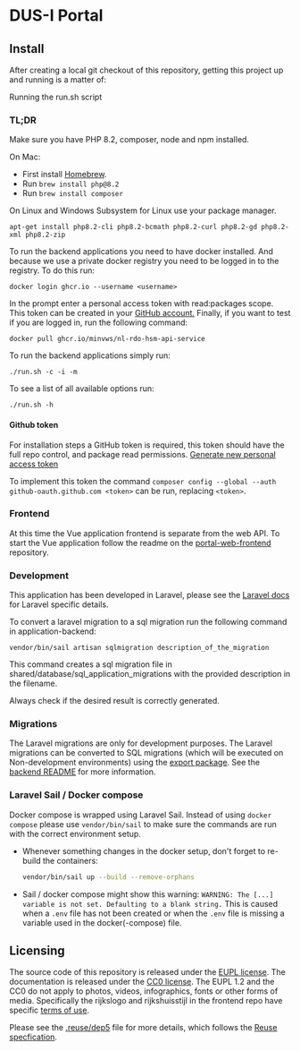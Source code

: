 # DUS-I Portal

## Install

After creating a local git checkout of this repository, getting this project up
and running is a matter of:

Running the run.sh script

### TL;DR

Make sure you have PHP 8.2, composer, node and npm installed.

On Mac:

- First install [Homebrew](https://brew.sh).
- Run `brew install php@8.2`
- Run `brew install composer`

On Linux and Windows Subsystem for Linux use your package manager.

```shell
apt-get install php8.2-cli php8.2-bcmath php8.2-curl php8.2-gd php8.2-xml php8.2-zip
```

To run the backend applications you need to have docker installed. And
because we use a private docker registry you need to be logged in to the
registry. To do this run:

```docker login ghcr.io --username <username>```

In the prompt enter a personal access token with read:packages scope.
This token can be created in your
[GitHub account.](https://github.com/settings/tokens/new?scopes=read:packages&description=GitHub%20Container%20Registry%20Token)
Finally, if you want to test if you are logged in, run the following command:

```docker pull ghcr.io/minvws/nl-rdo-hsm-api-service```

To run the backend applications simply run:

```shell
./run.sh -c -i -m
```

To see a list of all available options run:

```shell
./run.sh -h
```

#### Github token

For installation steps a GitHub token is required, this token should have the
full repo control, and package read permissions.
[Generate new personal access token](https://github.com/settings/tokens/new?scopes=repo,read:packages&description=Composer+Token)

To implement this token the command
`composer config --global --auth github-oauth.github.com <token>`
can be run, replacing `<token>`.

### Frontend

At this time the Vue application frontend is separate from the web API. To
start the Vue application follow the readme on the
[portal-web-frontend](https://github.com/minvws/nl-rdo-dusi-portal-web-frontend)
repository.

### Development

This application has been developed in Laravel, please see the
[Laravel docs][laravel-docs]
for Laravel specific details.

To convert a laravel migration to a sql migration run the following command
in application-backend:

```shell
vendor/bin/sail artisan sqlmigration description_of_the_migration
```

This command creates a sql migration file in shared/database/sql_application_migrations
with the provided description in the filename.

Always check if the desired result is correctly generated.

### Migrations

The Laravel migrations are only for development purposes.
The Laravel migrations can be converted to SQL migrations (which will be executed on Non-development environments)
using the [export package](https://github.com/minvws/nl-rdo-laravel-sql-export).
See the [backend README](https://github.com/minvws/nl-rdo-dusi-portal/tree/main/application-backend#migrations)
for more information.

### Laravel Sail / Docker compose

Docker compose is wrapped using Laravel Sail. Instead of using `docker compose`
please use `vendor/bin/sail` to make
sure the commands are run with the correct environment setup.

- Whenever something changes in the docker setup, don't forget to re-build the
  containers:

  ```sh
  vendor/bin/sail up --build --remove-orphans
  ```

- Sail / docker compose might show this warning:
  ```WARNING: The [...] variable is not set. Defaulting to a blank string.```
  This is caused when a `.env` file has not been created or when the `.env` file
  is missing a variable used in the docker(-compose) file.

[laravel-docs]: https://laravel.com/docs/10.x

## Licensing

The source code of this repository is released under the [EUPL license](./LICENSES/EUPL-1.2.txt).
The documentation is released under the [CC0 license](./LICENSES/CC0-1.0.txt).
The EUPL 1.2 and the CC0 do not apply to photos, videos, infographics, fonts or other forms of media.
Specifically the rijkslogo and rijkshuisstijl in the frontend repo have specific [terms of use](./LICENSES/LicenseRef-Proprietary.txt).

Please see the [.reuse/dep5](./.reuse/dep5) file for more details, which follows the [Reuse specfication](https://reuse.software/spec/).
